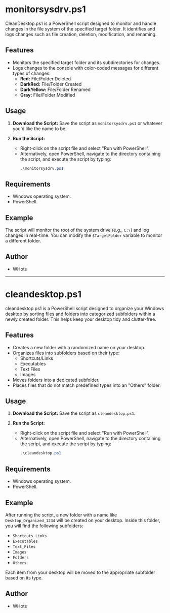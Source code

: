 # monitorsysdrv.ps1

CleanDesktop.ps1 is a PowerShell script designed to monitor and handle changes in the file system of the specified target folder. It identifies and logs changes such as file creation, deletion, modification, and renaming.

## Features

- Monitors the specified target folder and its subdirectories for changes.
- Logs changes to the console with color-coded messages for different types of changes:
  - **Red:** File/Folder Deleted
  - **DarkRed:** File/Folder Created
  - **DarkYellow:** File/Folder Renamed
  - **Gray:** File/Folder Modified

## Usage

1. **Download the Script:**
   Save the script as `monitorsysdrv.ps1`  or whatever you'd like the name to be.

2. **Run the Script:**
   - Right-click on the script file and select "Run with PowerShell".
   - Alternatively, open PowerShell, navigate to the directory containing the script, and execute the script by typing:
     ```powershell
     .\monitorsysdrv.ps1
     ```

## Requirements

- Windows operating system.
- PowerShell.

## Example

The script will monitor the root of the system drive (e.g., `C:\`) and log changes in real-time. You can modify the `$TargetFolder` variable to monitor a different folder.

## Author

- WHots


---


# cleandesktop.ps1

cleandesktop.ps1 is a PowerShell script designed to organize your Windows desktop by sorting files and folders into categorized subfolders within a newly created folder. This helps keep your desktop tidy and clutter-free.

## Features

- Creates a new folder with a randomized name on your desktop.
- Organizes files into subfolders based on their type:
  - Shortcuts/Links
  - Executables
  - Text Files
  - Images
- Moves folders into a dedicated subfolder.
- Places files that do not match predefined types into an "Others" folder.

## Usage

1. **Download the Script:**
   Save the script as `cleandesktop.ps1`.

2. **Run the Script:**
   - Right-click on the script file and select "Run with PowerShell".
   - Alternatively, open PowerShell, navigate to the directory containing the script, and execute the script by typing:
     ```powershell
     .\cleandesktop.ps1
     ```

## Requirements

- Windows operating system.
- PowerShell.

## Example

After running the script, a new folder with a name like `Desktop_Organized_1234` will be created on your desktop. Inside this folder, you will find the following subfolders:

- `Shortcuts_Links`
- `Executables`
- `Text_Files`
- `Images`
- `Folders`
- `Others`

Each item from your desktop will be moved to the appropriate subfolder based on its type.

## Author

- WHots

